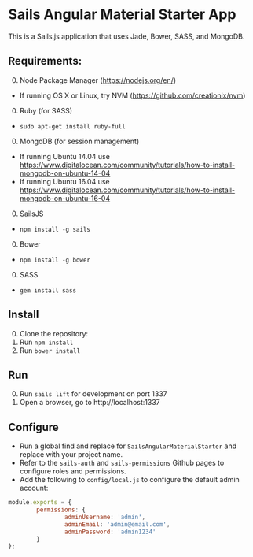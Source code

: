 
# Sails Angular Material Starter App

This is a Sails.js application that uses Jade, Bower, SASS, and MongoDB.

## Requirements:
0. Node Package Manager (https://nodejs.org/en/)
 * If running OS X or Linux, try NVM (https://github.com/creationix/nvm)
0. Ruby (for SASS)
 * `sudo apt-get install ruby-full`
0. MongoDB (for session management)
 * If running Ubuntu 14.04 use https://www.digitalocean.com/community/tutorials/how-to-install-mongodb-on-ubuntu-14-04
 * If running Ubuntu 16.04 use https://www.digitalocean.com/community/tutorials/how-to-install-mongodb-on-ubuntu-16-04
0. SailsJS
 * `npm install -g sails`
0. Bower
 * `npm install -g bower`
0. SASS
 * `gem install sass`

## Install
0. Clone the repository:
0. Run `npm install`
0. Run `bower install`

## Run

0. Run `sails lift` for development on port 1337
0. Open a browser, go to http://localhost:1337

## Configure
* Run a global find and replace for `SailsAngularMaterialStarter` and replace with your project name.
* Refer to the `sails-auth` and `sails-permissions` Github pages to configure roles and permissions.
* Add the following to `config/local.js` to configure the default admin account:
```javascript
module.exports = {
        permissions: {
                adminUsername: 'admin',
                adminEmail: 'admin@email.com',
                adminPassword: 'admin1234'
        }
};

```
